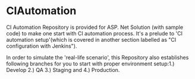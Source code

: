 # CIAutomation
CI Automation Repository is provided for ASP. Net Solution (with sample code) to make one start with CI automation process. It's a prelude to 'CI automation setup'(which is covered in another section labelled as "CI configuration with Jenkins").

In order to simulate the 'real-life scenario', this Repository also establishes following branches for you to start with proper environment setup:1.) Develop 2.) QA 3.) Staging and 4.) Production.
